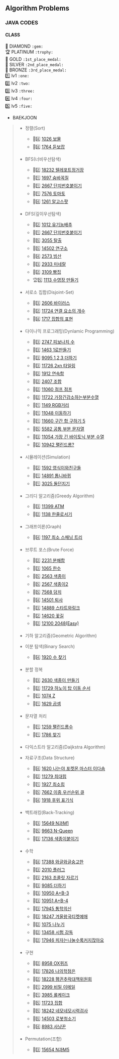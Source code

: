 
## Algorithm Problems
### JAVA CODES

#### CLASS
:gem: DIAMOND `:gem:`  
:trophy: PLATINUM `:trophy:`  
:1st_place_medal: GOLD `:1st_place_medal:`  
:2nd_place_medal: SILVER `:2nd_place_medal:`  
:3rd_place_medal: BRONZE `:3rd_place_medal:`  
:one: lv1 `:one:`  
:two: lv2 `:two:`  
:three: lv3 `:three:`  
:four: lv4 `:four:`  
:five: lv5 `:five:`  

* BAEKJOON
>   * 정렬(Sort)
>       * :2nd_place_medal::four: [1026 보물](BAEKJOON/Main_1026_보물.java)
>       * :2nd_place_medal::four: [1764 듣보잡](BAEKJOON/Main_1764_듣보잡.java)
>
>   * BFS(너비우선탐색)
>       * :2nd_place_medal::two: [18232 텔레포트정거장](BAEKJOON/Main_18232_텔레포트정거장.java)
>       * :2nd_place_medal::one: [1697 숨바꼭질](BAEKJOON/Main_1697_숨바꼭질.java)
>       * :2nd_place_medal::one: [2667 단지번호붙이기](BAEKJOON/Main_2667_단지번호붙이기_BFS.java)
>       * :2nd_place_medal::one: [7576 토마토](BAEKJOON/Main_7576_토마토.java)
>       * :1st_place_medal::four: [1261 알고스팟](BAEKJOON/Main_1261_알고스팟.java)
>
>   * DFS(깊이우선탐색)
>       * :2nd_place_medal::two: [1012 유기농배추](BAEKJOON/Main_1012_유기농배추.java)
>       * :2nd_place_medal::one: [2667 단지번호붙이기](BAEKJOON/Main_2667_단지번호붙이기_DFS.java)
>       * :1st_place_medal::five: [3055 탈출](BAEKJOON/Main_3055_탈출.java)
>       * :1st_place_medal::five: [14502 연구소](BAEKJOON/Main_14502_연구소.java)
>       * :1st_place_medal::four: [2573 빙산](BAEKJOON/Main_2573_빙산.java)
>       * :1st_place_medal::three: [2933 미네랄](BAEKJOON/Main_2933_미네랄.java)
>       * :1st_place_medal::two: [3109 빵집](BAEKJOON/Main_3109_빵집.java)
>       * :trophy::five: [1113 수영장 만들기](BAEKJOON/Main_1113_수영장만들기.java)
>
>   * 서로소 집합(Disjoint-Set)
>       * :2nd_place_medal::three: [2606 바이러스](BAEKJOON/Main_2606_바이러스.java)
>       * :2nd_place_medal::two: [11724 연결 요소의 개수](BAEKJOON/Main_11724_연결요소의개수.java)
>       * :1st_place_medal::four: [1717 집합의 표현](BAEKJOON/Main_1717_집합의표현.java)
>
>   * 다이나믹 프로그래밍(Dynlamic Programming)
>       * :3rd_place_medal::three: [2747 피보나치 수](BAEKJOON/Main_2747_피보나치수.java)
>       * :2nd_place_medal::three: [1463 1로만들기](BAEKJOON/Main_1463_1로만들기.java)
>       * :2nd_place_medal::three: [9095 1,2,3 더하기](BAEKJOON/Main_9095_123더하기.java)
>       * :2nd_place_medal::three: [11726 2xn 타일링](BAEKJOON/Main_11726_2xn타일링.java)
>       * :2nd_place_medal::two: [1912 연속합](BAEKJOON/Main_1912_연속합.java)
>       * :2nd_place_medal::two: [2407 조합](BAEKJOON/Main_2407_조합.java)
>       * :2nd_place_medal::two: [11060 점프 점프](BAEKJOON/Main_11060_점프점프.java)
>       * :2nd_place_medal::two: [11722 가장긴감소하는부분수열](BAEKJOON/Main_11722_가장긴감소하는부분수열.java)
>       * :2nd_place_medal::one: [1149 RGB거리](BAEKJOON/Main_1149_RGB거리.java)
>       * :2nd_place_medal::one: [11048 이동하기](BAEKJOON/Main_11048_이동하기.java)
>       * :2nd_place_medal::one: [11660 구간 합 구하기 5](BAEKJOON/Main_11660_구간합구하기5.java)
>       * :1st_place_medal::five: [5582 공통 부분 문자열](BAEKJOON/Main_5582_공통부분문자열.java)
>       * :1st_place_medal::three: [11054 가장 긴 바이토닉 부분 수열](BAEKJOON/Main_11054_가장긴바이토닉부분수열.java)
>       * :1st_place_medal::two: [10942 팰린드롬?](BAEKJOON/Main_10942_팰린드롬.java)
>
>   * 시뮬레이션(Simulation)
>       * :3rd_place_medal::two: [1592 영식이와친구들](BAEKJOON/Main_1592_영식이와친구들.java)
>       * :2nd_place_medal::one: [14891 톱니바퀴](BAEKJOON/Main_14891_톱니바퀴.java)
>       * :1st_place_medal::one: [3025 돌던지기](BAEKJOON/Main_3025_돌던지기.java)
>
>   * 그리디 알고리즘(Greedy Algorithm)
>       * :2nd_place_medal::three: [11399 ATM](BAEKJOON/Main_11399_ATM.java)
>       * :2nd_place_medal::two: [1138 한줄로서기](BAEKJOON/Main_1138_한줄로서기.java)
>
>   * 그래프이론(Graph)
>       * :1st_place_medal::four: [1197 최소 스패닝 트리](BAEKJOON/Main_1197_최소스패닝트리.java)
>
>   * 브루트 포스(Brute Force)
>       * :3rd_place_medal::two: [2231 분해합](BAEKJOON/Main_2231_분해합.java)
>       * :2nd_place_medal::three: [1065 한수](BAEKJOON/Main_1065_한수.java)
>       * :2nd_place_medal::five: [2563 색종이](BAEKJOON/Main_2563_색종이.java)
>       * :2nd_place_medal::five: [2567 색종이2](BAEKJOON/Main_2567_색종이2.java)
>       * :2nd_place_medal::five: [7568 덩치](BAEKJOON/Main_7568_덩치.java)
>       * :2nd_place_medal::four: [14501 퇴사](BAEKJOON/Main_14501_퇴사.java)
>       * :2nd_place_medal::three: [14889 스타트와링크](BAEKJOON/Main_14889_스타트와링크.java)
>       * :2nd_place_medal::two: [14620 꽃길](BAEKJOON/Main_14620_꽃길.java)
>       * :1st_place_medal::two: [12100 2048(Easy)](BAEKJOON/Main_12100_2048(Easy).java)
>
>   * 기하 알고리즘(Geometric Algorithm)
>
>   * 이분 탐색(Binary Search)
>       * :2nd_place_medal::four: [1920 수 찾기](BAEKJOON/Main_1920_수찾기.java)
>
>   * 분할 정복
>       * :2nd_place_medal::three: [2630 색종이 만들기](BAEKJOON/Main_2630_색종이만들기.java)
>       * :2nd_place_medal::two: [11729 하노이 탑 이동 순서](BAEKJOON/Main_11729_하노이탑이동순서.java)
>       * :2nd_place_medal::one: [1074 Z](BAEKJOON/Main_1074_Z.java)
>       * :2nd_place_medal::one: [1629 곱셈](BAEKJOON/Main_1629_곱셈.java)
>
>   * 문자열 처리
>       * :3rd_place_medal::one: [1259 팰린드롬수](BAEKJOON/Main_1259_팰린드롬수.java)
>       * :1st_place_medal::one: [1786 찾기](BAEKJOON/Main_1786_찾기.java)
>
>   * 다익스트라 알고리즘(Daijkstra Algorithm)
>
>   * 자료구조(Data Structure)
>       * :2nd_place_medal::four: [1620 나는야 포켓몬 마스터 이다솜](BAEKJOON/Main_1620_나는야포켓몬마스터이다솜.java)
>       * :2nd_place_medal::two: [11279 최대힙](BAEKJOON/Main_11279_최대힙.java)
>       * :2nd_place_medal::one: [1927 최소힙](BAEKJOON/Main_1927_최소힙.java)
>       * :1st_place_medal::five: [7662 이중 우선순위 큐](BAEKJOON/Main_7662_이중우선순위큐.java)
>       * :1st_place_medal::four: [1918 후위 표기식](BAEKJOON/Main_1918_후위표기식.java)
>
>   * 백트래킹(Back-Tracking)
>       * :2nd_place_medal::three: [15649 N과M1](BAEKJOON/Main_15649_N과M1.java)
>       * :1st_place_medal::five: [9663 N-Queen](BAEKJOON/Main_9663_NQueen.java)
>       * :1st_place_medal::three: [17136 색종이붙이기](BAEKJOON/Main_17136_색종이붙이기.java)
>
>   * 수학
>       * :3rd_place_medal::four: [17388 와글와글숭고한](BAEKJOON/Main_17388_와글와글숭고한.java)
>       * :3rd_place_medal::three: [2010 플러그](BAEKJOON/Main_2010_플러그.java)
>       * :3rd_place_medal::three: [2163 초콜릿 자르기](BAEKJOON/Main_2163_초콜릿자르기.java)
>       * :3rd_place_medal::three: [9085 더하기](BAEKJOON/Main_9085_더하기.java)
>       * :3rd_place_medal::three: [10950 A+B-3](BAEKJOON/Main_10950_AB3.java)
>       * :3rd_place_medal::three: [10951 A+B-4](BAEKJOON/Main_10951_AB4.java)
>       * :3rd_place_medal::three: [17945 통학의신](BAEKJOON/Main_17945_통학의신.java)
>       * :3rd_place_medal::three: [18247 겨울왕국티켓예매](BAEKJOON/Main_18247_겨울왕국티켓예매.java)
>       * :3rd_place_medal::two: [1075 나누기](BAEKJOON/Main_1075_나누기.java)
>       * :3rd_place_medal::two: [13458 시험 감독](BAEKJOON/Main_13458_시험감독.java)
>       * :3rd_place_medal::two: [17946 피자는나눌수록커지잖아요](BAEKJOON/Main_17946_피자는나눌수록커지잖아요.java)
>
>   * 구현
>       * :3rd_place_medal::two: [8958 OX퀴즈](BAEKJOON/Main_8958_OX퀴즈.java)
>       * :3rd_place_medal::two: [17826 나의학점은](BAEKJOON/Main_17826_나의학점은.java)
>       * :3rd_place_medal::two: [18228 펭귄추락대책위원회](BAEKJOON/Main_18228_펭귄추락대책위원회.java)
>       * :3rd_place_medal::one: [2999 비밀 이메일](BAEKJOON/Main_2999_비밀이메일.java)
>       * :3rd_place_medal::one: [3985 롤케이크](BAEKJOON/Main_3985_롤케이크.java)
>       * :2nd_place_medal::five: [11723 집합](BAEKJOON/Main_11723_집합.java)
>       * :2nd_place_medal::five: [18242 네모네모시력검사](BAEKJOON/Main_18242_네모네모시력검사.java)
>       * :1st_place_medal::five: [14503 로봇청소기](BAEKJOON/Main_14503_로봇청소기.java)
>       * :1st_place_medal::four: [8983 사냥꾼](BAEKJOON/Main_8983_사냥꾼.java)
>
>   * Permutation(조합)
>       * :2nd_place_medal::three: [15654 N과M5](BAEKJOON/Main_15654_N과M5.java)